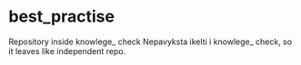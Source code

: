 # best_practise
Repository inside knowlege_ check
Nepavyksta ikelti i knowlege_ check, so it leaves like independent repo.
